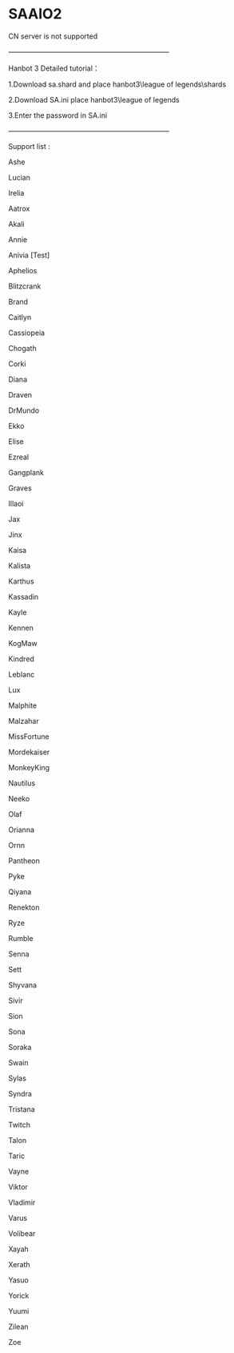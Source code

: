 # SAAIO2

CN server is not supported

———————————————————————


Hanbot 3 Detailed tutorial：

1.Download sa.shard and place hanbot3\league of legends\shards

2.Download SA.ini place hanbot3\league of legends

3.Enter the password in SA.ini


———————————————————————

Support list :

Ashe

Lucian

Irelia

Aatrox

Akali

Annie

Anivia [Test]

Aphelios

Blitzcrank

Brand

Caitlyn

Cassiopeia

Chogath

Corki

Diana

Draven

DrMundo

Ekko

Elise

Ezreal

Gangplank

Graves

Illaoi

Jax

Jinx

Kaisa

Kalista

Karthus

Kassadin

Kayle

Kennen

KogMaw

Kindred

Leblanc

Lux

Malphite

Malzahar

MissFortune

Mordekaiser

MonkeyKing

Nautilus

Neeko

Olaf

Orianna

Ornn

Pantheon

Pyke

Qiyana

Renekton

Ryze

Rumble

Senna

Sett

Shyvana

Sivir

Sion

Sona

Soraka

Swain

Sylas

Syndra

Tristana

Twitch

Talon

Taric

Vayne

Viktor

Vladimir

Varus

Volibear

Xayah

Xerath

Yasuo

Yorick

Yuumi

Zilean

Zoe

